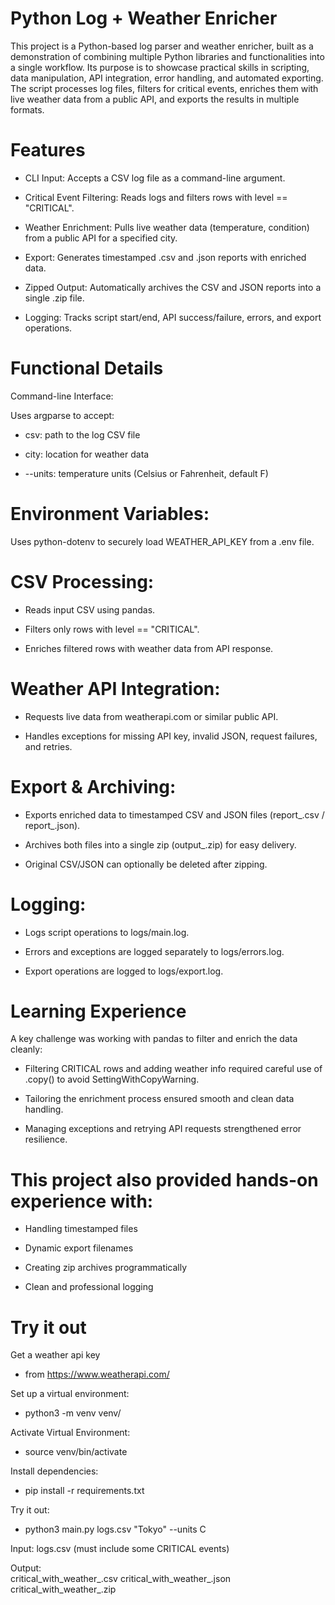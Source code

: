 # Python Log + Weather Enricher

This project is a Python-based log parser and weather enricher, built as a demonstration of combining multiple Python libraries and functionalities into a single workflow. Its purpose is to showcase practical skills in scripting, data manipulation, API integration, error handling, and automated exporting. The script processes log files, filters for critical events, enriches them with live weather data from a public API, and exports the results in multiple formats.

# Features

- CLI Input: Accepts a CSV log file as a command-line argument.

- Critical Event Filtering: Reads logs and filters rows with level == "CRITICAL".

- Weather Enrichment: Pulls live weather data (temperature, condition) from a public API for a specified city.

- Export: Generates timestamped .csv and .json reports with enriched data.

- Zipped Output: Automatically archives the CSV and JSON reports into a single .zip file.

- Logging: Tracks script start/end, API success/failure, errors, and export operations.

# Functional Details
Command-line Interface:

Uses argparse to accept:
- csv: path to the log CSV file

- city: location for weather data

- --units: temperature units (Celsius or Fahrenheit, default F)

# Environment Variables:
Uses python-dotenv to securely load WEATHER_API_KEY from a .env file.

# CSV Processing:

- Reads input CSV using pandas.

- Filters only rows with level == "CRITICAL".

- Enriches filtered rows with weather data from API response.

# Weather API Integration:

- Requests live data from weatherapi.com or similar public API.

- Handles exceptions for missing API key, invalid JSON, request failures, and retries.

# Export & Archiving:

- Exports enriched data to timestamped CSV and JSON files (report_<timestamp>.csv / report_<timestamp>.json).

- Archives both files into a single zip (output_<timestamp>.zip) for easy delivery.

- Original CSV/JSON can optionally be deleted after zipping.

# Logging:

- Logs script operations to logs/main.log.

- Errors and exceptions are logged separately to logs/errors.log.

- Export operations are logged to logs/export.log.

# Learning Experience
 A key challenge was working with pandas to filter and enrich the data cleanly:

- Filtering CRITICAL rows and adding weather info required careful use of .copy() to avoid SettingWithCopyWarning.

- Tailoring the enrichment process ensured smooth and clean data handling.

- Managing exceptions and retrying API requests strengthened error resilience.

# This project also provided hands-on experience with:

- Handling timestamped files

- Dynamic export filenames

- Creating zip archives programmatically

- Clean and professional logging

# Try it out 
Get a weather api key
- from https://www.weatherapi.com/

Set up a virtual environment:
- python3 -m venv venv/

Activate Virtual Environment:
- source venv/bin/activate

Install dependencies:
- pip install -r requirements.txt

Try it out:
- python3 main.py logs.csv "Tokyo" --units C

Input: logs.csv (must include some CRITICAL events)

Output:   
critical_with_weather_<timestamp>.csv 
critical_with_weather_<timestamp>.json
critical_with_weather_<timestamp>.zip
